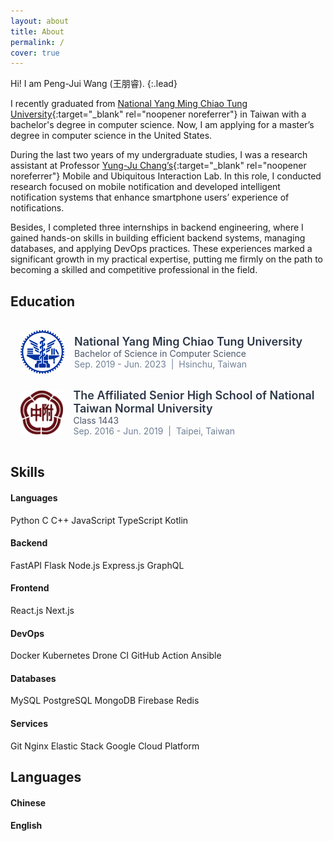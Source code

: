 ```yaml
---
layout: about
title: About
permalink: /
cover: true
---
```


Hi! I am Peng-Jui Wang (王朋睿).
{:.lead}

I recently graduated from [National Yang Ming Chiao Tung University](https://www.nycu.edu.tw){:target="_blank" rel="noopener noreferrer"} in Taiwan with a bachelor's degree in computer science. Now, I am applying for a master’s degree in computer science in the United States. 

During the last two years of my undergraduate studies, I was a research assistant at Professor [Yung-Ju Chang’s](https://www.armuro.info){:target="_blank" rel="noopener noreferrer"} Mobile and Ubiquitous Interaction Lab. In this role, I conducted research focused on mobile notification and developed intelligent notification systems that enhance smartphone users’ experience of notifications. 

Besides, I completed three internships in backend engineering, where I gained hands-on skills in building efficient backend systems, managing databases, and applying DevOps practices. These experiences marked a significant growth in my practical expertise, putting me firmly on the path to becoming a skilled and competitive professional in the field.


## <i class="fas fa-graduation-cap"></i> Education

<div style="max-width: 1200px; margin: 0 auto; padding: 1rem;">
  <div style="display: flex; align-items: center; margin-bottom: 1.5rem;">
    <img src="/assets/img/nycu_logo.png" alt="NYCU" style="width: 70px; height: 70px; margin-right: 1rem;" />
    <div style="display: flex; flex-direction: column;">
      <div style="font-size: 1.125rem; font-weight: 600; color: #2d3748;">National Yang Ming Chiao Tung University</div>
      <div style="color: #4a5568;">Bachelor of Science in Computer Science</div>
      <div style="color: #718096;">Sep. 2019 - Jun. 2023 &nbsp;|&nbsp; Hsinchu, Taiwan</div>
    </div>
  </div>

  <div style="display: flex; align-items: center; margin-bottom: 0;">
    <img src="/assets/img/hsnu_logo.png" alt="HSNU" style="width: 70px; height: 70px; margin-right: 1rem;" />
    <div style="display: flex; flex-direction: column;">
      <div style="font-size: 1.125rem; font-weight: 600; color: #2d3748;">The Affiliated Senior High School of National Taiwan Normal University</div>
      <div style="color: #4a5568;">Class 1443</div>
      <div style="color: #718096;">Sep. 2016 - Jun. 2019 &nbsp;|&nbsp; Taipei, Taiwan</div>
    </div>
  </div>
</div>


## <i class="fa-solid fa-gear"></i> Skills

<div class="skills-container">
  <div class="skills-column">
    <div class="languages-container">
      <h4 class="language-name">Languages</h4>
    </div>
    <div class="tags-container">
      <span class="tag">Python</span>
      <span class="tag">C</span>
      <span class="tag">C++</span>
      <span class="tag">JavaScript</span>
      <span class="tag">TypeScript</span>
      <span class="tag">Kotlin</span>
    </div>
    <div class="languages-container">
      <h4 class="language-name">Backend</h4>
    </div>
    <div class="tags-container">
      <span class="tag">FastAPI</span>
      <span class="tag">Flask</span>
      <span class="tag">Node.js</span>
      <span class="tag">Express.js</span>
      <span class="tag">GraphQL</span>
    </div>
    <div class="languages-container">
      <h4 class="language-name">Frontend</h4>
    </div>
    <div class="tags-container">
      <span class="tag">React.js</span>
      <span class="tag">Next.js</span>
    </div>
  </div>
  <div class="skills-column">
    <div class="languages-container">
      <h4 class="language-name">DevOps</h4>
    </div>
    <div class="tags-container">
      <span class="tag">Docker</span>
      <span class="tag">Kubernetes</span>
      <span class="tag">Drone CI</span>
      <span class="tag">GitHub Action</span>
      <span class="tag">Ansible</span>
    </div>
    <div class="languages-container">
      <h4 class="language-name">Databases</h4>
    </div>
    <div class="tags-container">
      <span class="tag">MySQL</span>
      <span class="tag">PostgreSQL</span>
      <span class="tag">MongoDB</span>
      <span class="tag">Firebase</span>
      <span class="tag">Redis</span>
    </div>
    <div class="languages-container">
      <h4 class="language-name">Services</h4>
    </div>
    <div class="tags-container">
      <span class="tag">Git</span>
      <span class="tag">Nginx</span>
      <span class="tag">Elastic Stack</span>
      <span class="tag">Google Cloud Platform</span>
    </div>
  </div>
</div>


## <i class="fa-solid fa-earth-americas"></i> Languages

<div class="languages-container">
  <h4 class="language-name">Chinese</h4>
  <i class="icon-star-full"></i> 
  <i class="icon-star-full"></i> 
  <i class="icon-star-full"></i> 
  <i class="icon-star-full"></i> 
  <i class="icon-star-full"></i>
</div>

<div class="languages-container">
  <h4 class="language-name">English</h4>
  <i class="icon-star-full"></i> 
  <i class="icon-star-full"></i> 
  <i class="icon-star-full"></i> 
  <i class="icon-star-half"></i> 
  <i class="icon-star-empty"></i>
</div>
